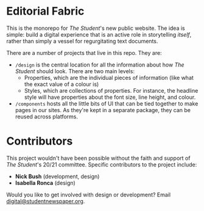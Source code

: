 # Editorial Fabric

This is the monorepo for _The Student_'s new public website. The idea is simple: build a digital experience that is an active role in storytelling _itself_, rather than simply a vessel for regurgitating text documents.

There are a number of projects that live in this repo. They are:

- `/design` is the central location for all the information about how _The Student_ should look. There are two main levels:
  - Properties, which are the individual pieces of information (like what the exact value of a colour is)
  - Styles, which are collections of properties. For instance, the headline style will have properties about the font size, line height, and colour.
- `/components` hosts all the little bits of UI that can be tied together to make pages in our sites. As they're kept in a separate package, they can be reused across platforms.

# Contributors

This project wouldn't have been possible without the faith and support of _The Student_'s 20/21 committee. Specific contributors to the project include:

- **Nick Bush** (development, design)
- **Isabella Ronca** (design)

Would you like to get involved with design or development? Email [digital@studentnewspaper.org](mailto:digital@studentnewspaper.org).
